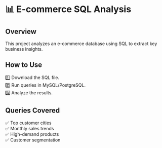# 📊 E-commerce SQL Analysis  

## Overview  
This project analyzes an e-commerce database using SQL to extract key business insights.  

## How to Use  
1️⃣ Download the SQL file.  
2️⃣ Run queries in MySQL/PostgreSQL.  
3️⃣ Analyze the results.  

## Queries Covered  
✅ Top customer cities  
✅ Monthly sales trends  
✅ High-demand products  
✅ Customer segmentation  
